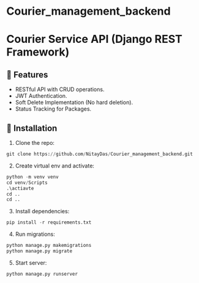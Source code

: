 # Courier_management_backend

# Courier Service API (Django REST Framework)

## 🚀 Features
- RESTful API with CRUD operations.
- JWT Authentication.
- Soft Delete Implementation (No hard deletion).
- Status Tracking for Packages.

## 🔧 Installation
1. Clone the repo:
```python
git clone https://github.com/NitayDas/Courier_management_backend.git
```

2. Create virtual env and activate:

```python
python -m venv venv
cd venv/Scripts
.\actiavte
cd ..
cd ..
```


3. Install dependencies:
   
```python
pip install -r requirements.txt
```


4. Run migrations:
   
```python
python manage.py makemigrations
python manage.py migrate
```


5. Start server:
   
```python
python manage.py runserver
```
